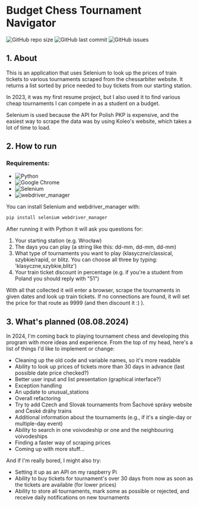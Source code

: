 # Budget Chess Tournament Navigator
![GitHub repo size](https://img.shields.io/github/repo-size/g00d-habitz/Chess_tournaments_finder)
![GitHub last commit](https://img.shields.io/github/last-commit/g00d-habitz/Chess_tournaments_finder)
![GitHub issues](https://img.shields.io/github/issues/g00d-habitz/Chess_tournaments_finder)

## 1. About
This is an application that uses Selenium to look up the prices of train tickets to various tournaments scraped from the chessarbiter website. It returns a list sorted by price needed to buy tickets from our starting station.

In 2023, it was my first resume project, but I also used it to find various cheap tournaments I can compete in as a student on a budget.

Selenium is used because the API for Polish PKP is expensive, and the easiest way to scrape the data was by using Koleo's website, which takes a lot of time to load.
## 2. How to run

### Requirements:
- ![Python](https://img.shields.io/badge/Requires-Python-blue)
- ![Google Chrome](https://img.shields.io/badge/Requires-Google%20Chrome-brightgreen)
- ![Selenium](https://img.shields.io/badge/Requires-Selenium-orange)
- ![webdriver_manager](https://img.shields.io/badge/Requires-webdriver__manager-yellowgreen)

You can install Selenium and webdriver_manager with:
```bash
pip install selenium webdriver_manager
```

After running it with Python it will ask you questions for:
1. Your starting station (e.g. Wrocław)
2. The days you can play (a string like this: dd-mm, dd-mm, dd-mm)
3. What type of tournaments you want to play (klasyczne/classical, szybkie/rapid, or blitz. You can choose all three by typing: 'klasyczne,szybkie,blitz')
4. Your train ticket discount in percentage (e.g. if you're a student from Poland you should reply with "51")

With all that collected it will enter a browser, scrape the tournaments in given dates and look up train tickets. If no connections are found, it will set the price for that route as 9999 (and then discount it :) ).

## 3. What's planned (08.08.2024)

In 2024, I'm coming back to playing tournament chess and developing this program with more ideas and experience. From the top of my head, here's a list of things I'd like to implement or change:
* Cleaning up the old code and variable names, so it's more readable
* Ability to look up prices of tickets more than 30 days in advance (last possible date price checked?)
* Better user input and list presentation (graphical interface?)
* Exception handling
* An update to unusual_stations
* Overall refactoring
* Try to add Czech and Slovak tournaments from Šachové správy website and České dráhy trains
* Additional information about the tournaments (e.g., if it's a single-day or multiple-day event)
* Ability to search in one voivodeship or one and the neighbouring voivodeships
* Finding a faster way of scraping prices
* Coming up with more stuff...

And if I'm really bored, I might also try:
* Setting it up as an API on my raspberry Pi
* Ability to buy tickets for tournament's over 30 days from now as soon as the tickets are available (for lower prices)
* Ability to store all tournaments, mark some as possible or rejected, and receive daily notifications on new tournaments
